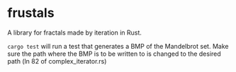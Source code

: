 frustals
========

A library for fractals made by iteration in Rust.

```cargo test``` will run a test that generates a BMP of the Mandelbrot set.
Make sure the path where the BMP is to be written to is changed to the desired path
(ln 82 of complex_iterator.rs)
